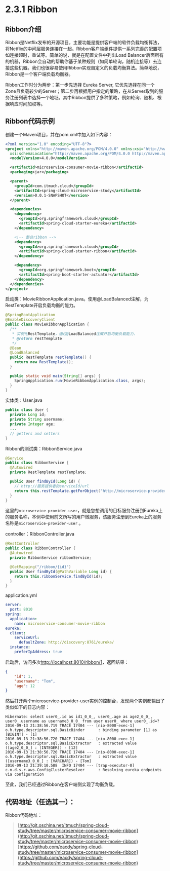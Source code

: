 # 2.3.1 Ribbon



## Ribbon介绍

Ribbon是Netflix发布的开源项目，主要功能是提供客户端的软件负载均衡算法，将Netflix的中间层服务连接在一起。Ribbon客户端组件提供一系列完善的配置项如连接超时，重试等。简单的说，就是在配置文件中列出Load Balancer后面所有的机器，Ribbon会自动的帮助你基于某种规则（如简单轮询，随机连接等）去连接这些机器。我们也很容易使用Ribbon实现自定义的负载均衡算法。简单地说，Ribbon是一个客户端负载均衡器。

Ribbon工作时分为两步：第一步先选择 Eureka Server, 它优先选择在同一个Zone且负载较少的Server；第二步再根据用户指定的策略，在从Server取到的服务注册列表中选择一个地址。其中Ribbon提供了多种策略，例如轮询、随机、根据响应时间加权等。



## Ribbon代码示例

创建一个Maven项目，并在pom.xml中加入如下内容：

```xml
<?xml version="1.0" encoding="UTF-8"?>
<project xmlns="http://maven.apache.org/POM/4.0.0" xmlns:xsi="http://www.w3.org/2001/XMLSchema-instance"
  xsi:schemaLocation="http://maven.apache.org/POM/4.0.0 http://maven.apache.org/xsd/maven-4.0.0.xsd">
  <modelVersion>4.0.0</modelVersion>

  <artifactId>microservice-consumer-movie-ribbon</artifactId>
  <packaging>jar</packaging>

  <parent>
    <groupId>com.itmuch.cloud</groupId>
    <artifactId>spring-cloud-microservice-study</artifactId>
    <version>0.0.1-SNAPSHOT</version>
  </parent>

  <dependencies>
    <dependency>
      <groupId>org.springframework.cloud</groupId>
      <artifactId>spring-cloud-starter-eureka</artifactId>
    </dependency>

    <!-- 整合ribbon -->
    <dependency>
      <groupId>org.springframework.cloud</groupId>
      <artifactId>spring-cloud-starter-ribbon</artifactId>
    </dependency>

    <dependency>
      <groupId>org.springframework.boot</groupId>
      <artifactId>spring-boot-starter-actuator</artifactId>
    </dependency>
  </dependencies>
</project>
```

启动类：MovieRibbonApplication.java。使用@LoadBalanced注解，为RestTemplate开启负载均衡的能力。

```java
@SpringBootApplication
@EnableDiscoveryClient
public class MovieRibbonApplication {
  /**
   * 实例化RestTemplate，通过@LoadBalanced注解开启均衡负载能力.
   * @return restTemplate
   */
  @Bean
  @LoadBalanced
  public RestTemplate restTemplate() {
    return new RestTemplate();
  }

  public static void main(String[] args) {
    SpringApplication.run(MovieRibbonApplication.class, args);
  }
}
```

实体类：User.java

```java
public class User {
  private Long id;
  private String username;
  private Integer age;
  ...
  // getters and setters
}
```

Ribbon的测试类：RibbonService.java

```java
@Service
public class RibbonService {
  @Autowired
  private RestTemplate restTemplate;

  public User findById(Long id) {
    // http://服务提供者的serviceId/url
    return this.restTemplate.getForObject("http://microservice-provider-user/" + id, User.class);
  }
}
```
这里的`microservice-provider-user`，就是您想调用的目标服务注册到Eureka上的服务名称，本例中使用前文所写的用户微服务，该服务注册到Eureka上的服务名称是`microservice-provider-user` 。

controller：RibbonController.java

```java
@RestController
public class RibbonController {
  @Autowired
  private RibbonService ribbonService;

  @GetMapping("/ribbon/{id}")
  public User findById(@PathVariable Long id) {
    return this.ribbonService.findById(id);
  }
}
```

application.yml

```yaml
server:
  port: 8010
spring:
  application:
    name: microservice-consumer-movie-ribbon
eureka:
  client:
    serviceUrl:
      defaultZone: http://discovery:8761/eureka/
  instance:
    preferIpAddress: true
```

启动后，访问多次[http://localhost:8010/ribbon/1](http://localhost:8010/ribbon/1)，返回结果：

```json
{
    "id": 1,
    "username": "Tom",
    "age": 12
}
```

然后打开两个microservice-provider-user实例的控制台，发现两个实例都输出了类似如下的日志内容：

```
Hibernate: select user0_.id as id1_0_0_, user0_.age as age2_0_0_, user0_.username as username3_0_0_ from user user0_ where user0_.id=?
2016-09-13 21:38:56.719 TRACE 17404 --- [nio-8000-exec-1] o.h.type.descriptor.sql.BasicBinder      : binding parameter [1] as [BIGINT] - [1]
2016-09-13 21:38:56.720 TRACE 17404 --- [nio-8000-exec-1] o.h.type.descriptor.sql.BasicExtractor   : extracted value ([age2_0_0_] : [INTEGER]) - [12]
2016-09-13 21:38:56.720 TRACE 17404 --- [nio-8000-exec-1] o.h.type.descriptor.sql.BasicExtractor   : extracted value ([username3_0_0_] : [VARCHAR]) - [Tom]
2016-09-13 21:39:10.588  INFO 17404 --- [trap-executor-0] c.n.d.s.r.aws.ConfigClusterResolver      : Resolving eureka endpoints via configuration
```

至此，我们已经通过Ribbon在客户端侧实现了均衡负载。



## 代码地址（任选其一）：

Ribbon代码地址：

> [http://git.oschina.net/itmuch/spring-cloud-study/tree/master/microservice-consumer-movie-ribbon](http://git.oschina.net/itmuch/spring-cloud-study/tree/master/microservice-consumer-movie-ribbon)
> [https://github.com/eacdy/spring-cloud-study/tree/master/microservice-consumer-movie-ribbon](https://github.com/eacdy/spring-cloud-study/tree/master/microservice-consumer-movie-ribbon)